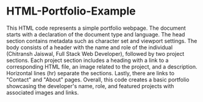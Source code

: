 # HTML-Portfolio-Example
This HTML code represents a simple portfolio webpage. The document starts with a declaration of the document type and language. The head section contains metadata such as character set and viewport settings. The body consists of a header with the name and role of the individual (Chitransh Jaiswal, Full Stack Web Developer), followed by two project sections. Each project section includes a heading with a link to a corresponding HTML file, an image related to the project, and a description. Horizontal lines (hr) separate the sections. Lastly, there are links to "Contact" and "About" pages. Overall, this code creates a basic portfolio showcasing the developer's name, role, and featured projects with associated images and links.
